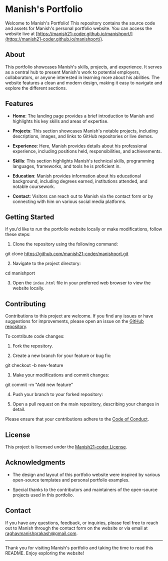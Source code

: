 # Manish's Portfolio

Welcome to Manish's Portfolio! This repository contains the source code and assets for Manish's personal portfolio website. You can access the website live at [https://manish21-coder.github.io/manishport/](https://manish21-coder.github.io/manishport/).

## About

This portfolio showcases Manish's skills, projects, and experience. It serves as a central hub to present Manish's work to potential employers, collaborators, or anyone interested in learning more about his abilities. The website features a clean and modern design, making it easy to navigate and explore the different sections.

## Features

- **Home**: The landing page provides a brief introduction to Manish and highlights his key skills and areas of expertise.

- **Projects**: This section showcases Manish's notable projects, including descriptions, images, and links to GitHub repositories or live demos.

- **Experience**: Here, Manish provides details about his professional experience, including positions held, responsibilities, and achievements.

- **Skills**: This section highlights Manish's technical skills, programming languages, frameworks, and tools he is proficient in.

- **Education**: Manish provides information about his educational background, including degrees earned, institutions attended, and notable coursework.

- **Contact**: Visitors can reach out to Manish via the contact form or by connecting with him on various social media platforms.

## Getting Started

If you'd like to run the portfolio website locally or make modifications, follow these steps:

1. Clone the repository using the following command:

git clone https://github.com/manish21-coder/manishport.git

2. Navigate to the project directory:

cd manishport

3. Open the `index.html` file in your preferred web browser to view the website locally.

## Contributing

Contributions to this project are welcome. If you find any issues or have suggestions for improvements, please open an issue on the [GitHub repository](https://github.com/manish21-coder/manishport/issues).

To contribute code changes:

1. Fork the repository.

2. Create a new branch for your feature or bug fix:

git checkout -b new-feature

3. Make your modifications and commit changes:

git commit -m "Add new feature"

4. Push your branch to your forked repository:


5. Open a pull request on the main repository, describing your changes in detail.

Please ensure that your contributions adhere to the [Code of Conduct](CODE_OF_CONDUCT.md).

## License

This project is licensed under the [Manish21-coder License](LICENSE).

## Acknowledgments

- The design and layout of this portfolio website were inspired by various open-source templates and personal portfolio examples.

- Special thanks to the contributors and maintainers of the open-source projects used in this portfolio.

## Contact

If you have any questions, feedback, or inquiries, please feel free to reach out to Manish through the contact form on the website or via email at [raghavmanishprakash@gmail.com](mailto:raghavmanishprakash@gmail.com).

---

Thank you for visiting Manish's portfolio and taking the time to read this README. Enjoy exploring the website!
